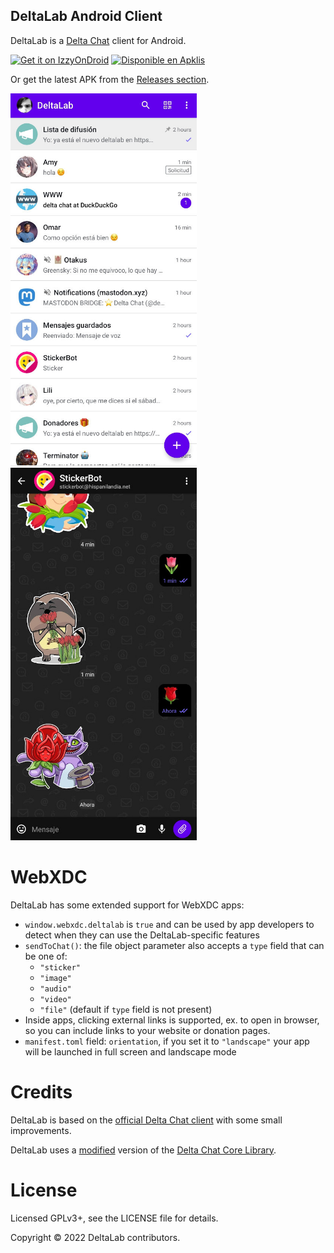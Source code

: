 ## DeltaLab Android Client

DeltaLab is a [Delta Chat](https://delta.chat/) client for Android.

[<img src="https://gitlab.com/IzzyOnDroid/repo/-/raw/master/assets/IzzyOnDroid.png"
     alt="Get it on IzzyOnDroid"
     height="80">](https://apt.izzysoft.de/fdroid/index/apk/chat.delta.lite)
[<img src="https://delta.chat/assets/badges/get-it-on-apklis.png"
     alt="Disponible en Apklis"
     height="70">](https://www.apklis.cu/application/chat.delta.lite)

Or get the latest APK from the [Releases section](https://github.com/adbenitez/deltalab-android/releases/).

<img alt="Screenshot Chat List" src="fastlane/metadata/android/en-US/images/phoneScreenshots/02.jpg" width="298" /> <img alt="Screenshot Chat View" src="fastlane/metadata/android/en-US/images/phoneScreenshots/04.jpg" width="298" />

# WebXDC

DeltaLab has some extended support for WebXDC apps:

- `window.webxdc.deltalab` is `true` and can be used by app developers to detect when they can use the DeltaLab-specific features
- `sendToChat()`: the file object parameter also accepts a `type` field that can be one of:
  * `"sticker"`
  * `"image"`
  * `"audio"`
  * `"video"`
  * `"file"` (default if `type` field is not present)
- Inside apps, clicking external links is supported, ex. to open in browser, so you can include links to your website or donation pages.
- `manifest.toml` field: `orientation`, if you set it to `"landscape"` your app will be launched in full screen and landscape mode

# Credits

DeltaLab is based on the [official Delta Chat client](https://github.com/deltachat/deltachat-android) with some small improvements.

DeltaLab uses a [modified](https://github.com/adbenitez/deltalab-core) version of the [Delta Chat Core Library](https://github.com/deltachat/deltachat-core-rust).

# License

Licensed GPLv3+, see the LICENSE file for details.

Copyright © 2022 DeltaLab contributors.
